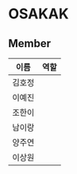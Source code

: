 # OSAKAK

## Member

|  이름  | 역할 |
| :----: | :--: |
| 김호정 |      |
| 이예진 |      |
| 조한이 |      |
| 남이랑 |      |
| 양주연 |      |
| 이상원 |      |
